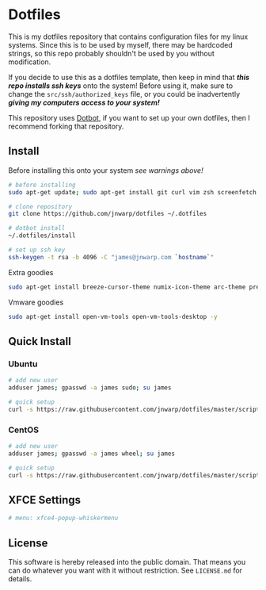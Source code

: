 Dotfiles
========

This is my dotfiles repository that contains configuration files for my linux
systems.  Since this is to be used by myself, there may be hardcoded strings,
so this repo probably shouldn't be used by you without modification.

If you decide to use this as a dotfiles template, then keep in mind that
***this repo installs ssh keys*** onto the system!  Before using it, make
sure to change the `src/ssh/authorized_keys` file, or you could be inadvertently
***giving my computers access to your system!***

This repository uses [Dotbot][dotbot], if you want to set up your own dotfiles,
then I recommend forking that repository.


Install
-------

Before installing this onto your system *see warnings above!*

```bash
# before installing
sudo apt-get update; sudo apt-get install git curl vim zsh screenfetch -y

# clone repository
git clone https://github.com/jnwarp/dotfiles ~/.dotfiles

# dotbot install
~/.dotfiles/install

# set up ssh key
ssh-keygen -t rsa -b 4096 -C "james@jnwarp.com `hostname`"
```

Extra goodies
```bash
sudo apt-get install breeze-cursor-theme numix-icon-theme arc-theme preload -y
```

Vmware goodies
```bash
sudo apt-get install open-vm-tools open-vm-tools-desktop -y
```


Quick Install
-------------

### Ubuntu

```bash
# add new user
adduser james; gpasswd -a james sudo; su james

# quick setup
curl -s https://raw.githubusercontent.com/jnwarp/dotfiles/master/script/droplet-setup.sh | bash
```

### CentOS

```bash
# add new user
adduser james; gpasswd -a james wheel; su james

# quick setup
curl -s https://raw.githubusercontent.com/jnwarp/dotfiles/master/script/centos-setup.sh | bash
```

XFCE Settings
-------------

```bash
# menu: xfce4-popup-whiskermenu
```


License
-------

This software is hereby released into the public domain. That means you can do
whatever you want with it without restriction. See `LICENSE.md` for details.

[dotbot]: https://github.com/anishathalye/dotbot
